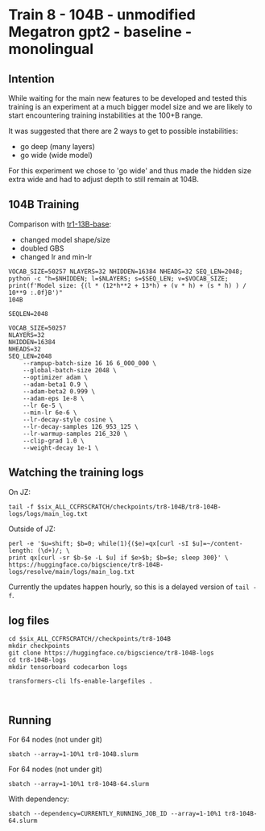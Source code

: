 # Train 8 - 104B - unmodified Megatron gpt2 - baseline - monolingual

## Intention

While waiting for the main new features to be developed and tested this training is an experiment at a much bigger model size and we are likely to start encountering training instabilities at the 100+B range.

It was suggested that there are 2 ways to get to possible instabilities:
- go deep (many layers)
- go wide (wide model)

For this experiment we chose to 'go wide' and thus made the hidden size extra wide and had to adjust depth to still remain at 104B.


## 104B Training

Comparison with [tr1-13B-base](../tr1-13B-base):
- changed model shape/size
- doubled GBS
- changed lr and min-lr


```
VOCAB_SIZE=50257 NLAYERS=32 NHIDDEN=16384 NHEADS=32 SEQ_LEN=2048; python -c "h=$NHIDDEN; l=$NLAYERS; s=$SEQ_LEN; v=$VOCAB_SIZE; print(f'Model size: {(l * (12*h**2 + 13*h) + (v * h) + (s * h) ) / 10**9 :.0f}B')"
104B
```

```
SEQLEN=2048

VOCAB_SIZE=50257
NLAYERS=32
NHIDDEN=16384
NHEADS=32
SEQ_LEN=2048
    --rampup-batch-size 16 16 6_000_000 \
    --global-batch-size 2048 \
    --optimizer adam \
    --adam-beta1 0.9 \
    --adam-beta2 0.999 \
    --adam-eps 1e-8 \
    --lr 6e-5 \
    --min-lr 6e-6 \
    --lr-decay-style cosine \
    --lr-decay-samples 126_953_125 \
    --lr-warmup-samples 216_320 \
    --clip-grad 1.0 \
    --weight-decay 1e-1 \
```



## Watching the training logs

On JZ:
```
tail -f $six_ALL_CCFRSCRATCH/checkpoints/tr8-104B/tr8-104B-logs/logs/main_log.txt
```

Outside of JZ:
```
perl -e '$u=shift; $b=0; while(1){($e)=qx[curl -sI $u]=~/content-length: (\d+)/; \
print qx[curl -sr $b-$e -L $u] if $e>$b; $b=$e; sleep 300}' \
https://huggingface.co/bigscience/tr8-104B-logs/resolve/main/logs/main_log.txt
```
Currently the updates happen hourly, so this is a delayed version of `tail -f`.


## log files

```
cd $six_ALL_CCFRSCRATCH//checkpoints/tr8-104B
mkdir checkpoints
git clone https://huggingface.co/bigscience/tr8-104B-logs
cd tr8-104B-logs
mkdir tensorboard codecarbon logs

transformers-cli lfs-enable-largefiles .



```




## Running

For 64 nodes (not under git)

```
sbatch --array=1-10%1 tr8-104B.slurm
```

For 64 nodes (not under git)
```
sbatch --array=1-10%1 tr8-104B-64.slurm
```

With dependency:

```
sbatch --dependency=CURRENTLY_RUNNING_JOB_ID --array=1-10%1 tr8-104B-64.slurm
```
